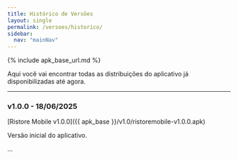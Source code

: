 ```yaml
---
title: Histórico de Versões
layout: single
permalink: /versoes/historico/
sidebar:
  nav: "mainNav"
---
```


{% include apk_base_url.md %}

Aqui você vai encontrar todas as distribuições do aplicativo já disponibilizadas até agora.

---

### v1.0.0 - 18/06/2025

[Ristore Mobile v1.0.0]({{ apk_base }}/v1.0/ristoremobile-v1.0.0.apk)

Versão inicial do aplicativo.

...
